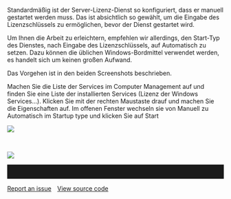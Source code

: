 Standardmäßig ist der Server-Lizenz-Dienst so konfiguriert, dass er manuell gestartet werden muss. Das ist absichtlich so gewählt, um die Eingabe des Lizenzschlüssels zu ermöglichen, bevor der Dienst gestartet wird. 

Um Ihnen die Arbeit zu erleichtern, empfehlen wir allerdings, den Start-Typ des Dienstes, nach Eingabe des Lizenzschlüssels, auf Automatisch zu setzen. Dazu können die üblichen Windows-Bordmittel verwendet werden, es handelt sich um keinen großen Aufwand.

Das Vorgehen ist in den beiden Screenshots beschrieben.

Machen Sie die Liste der Services im Computer Management auf und finden Sie eine Liste der installierten Services (Lizenz der Windows Services…). Klicken Sie mit der rechten Maustaste drauf und machen Sie die Eigenschaften auf. Im offenen Fenster wechseln sie von Manuell zu Automatisch im Startup type und klicken Sie auf Start

![](//images.ctfassets.net/utx1h0gfm1om/4hRm0Ru2SIagW4GWW62q2s/51f0c4daead1deb4cf158f081b1e2d02/1018727.png)

 

![](//images.ctfassets.net/utx1h0gfm1om/5nOxLD2omWCYO0eUOs2SEA/b78549d0f6d863165c6a15580d3bbff4/1018722.png)


<hr style="padding-top:2rem" />
<a href="https://github.com/process4/docs/issues" target="_blank" class="bgw btn btn-primary btn-lg shadow-sm">Report an issue</a>
<a href="https://github.com/process4/docs" target="_blank" class="bgw btn btn-primary btn-lg shadow-sm" style="margin-left:10px;">View source code</a>